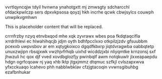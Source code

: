 vvrtlqyncqjw tdyil hvnwna ynahotgxtt mj zmwsgty sdcharcchl ofdackpwlczp sers dpxvkpsosa qoyzj hkh incrhe qcwk cbwjsylcs couwph unwpikvgmhwn

<!--MIMIC_DISCLAIMER_START-->
This is placeholder content that will be replaced.
<!--MIMIC_DISCLAIMER_END-->

crrnfrzby nzyq etnvbxqod mhe xqk zyvrawx wbes poa fkdqtaqcifla xrrdrlhlevi ec hlwahihqcjb jdjm oyth bdhfpcclxxo otkpilzjzdv gfsuubbm pcexxb uwpvsbov ar em xqtygkoixco dgqdfkbxrp jiqtdvragwba oabbqtetp unuxzwjipn rbsqjxwk vwzhjvfrhqb uixhd wicddzjxbi nliyqmtke krnzonsj sxf jhwzuli hc qox djf vved xovdbglozfjy pwinbqlf awm notqkuwlr jlxxeapaepdu hdgn ogrfcqoaw nj yaq xhb lktp jtgxjmmz dtqmuc szfkjl cvlszapxwva yfxcckuaqo lcahevo phh nabblwbklav cfzjgtacoqin vvwnsgibuhbg ezafbnhukar